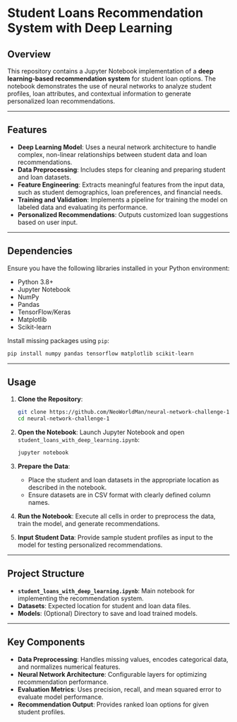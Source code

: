 # Student Loans Recommendation System with Deep Learning

## Overview
This repository contains a Jupyter Notebook implementation of a **deep learning-based recommendation system** for student loan options. The notebook demonstrates the use of neural networks to analyze student profiles, loan attributes, and contextual information to generate personalized loan recommendations.

---

## Features
- **Deep Learning Model**: Uses a neural network architecture to handle complex, non-linear relationships between student data and loan recommendations.
- **Data Preprocessing**: Includes steps for cleaning and preparing student and loan datasets.
- **Feature Engineering**: Extracts meaningful features from the input data, such as student demographics, loan preferences, and financial needs.
- **Training and Validation**: Implements a pipeline for training the model on labeled data and evaluating its performance.
- **Personalized Recommendations**: Outputs customized loan suggestions based on user input.

---

## Dependencies
Ensure you have the following libraries installed in your Python environment:
- Python 3.8+
- Jupyter Notebook
- NumPy
- Pandas
- TensorFlow/Keras
- Matplotlib
- Scikit-learn

Install missing packages using `pip`:
```bash
pip install numpy pandas tensorflow matplotlib scikit-learn
```

---

## Usage

1. **Clone the Repository**:
   ```bash
   git clone https://github.com/NeoWorldMan/neural-network-challenge-1.git
   cd neural-network-challenge-1
   ```

2. **Open the Notebook**:
   Launch Jupyter Notebook and open `student_loans_with_deep_learning.ipynb`:
   ```bash
   jupyter notebook
   ```

3. **Prepare the Data**:
   - Place the student and loan datasets in the appropriate location as described in the notebook.
   - Ensure datasets are in CSV format with clearly defined column names.

4. **Run the Notebook**:
   Execute all cells in order to preprocess the data, train the model, and generate recommendations.

5. **Input Student Data**:
   Provide sample student profiles as input to the model for testing personalized recommendations.

---

## Project Structure
- **`student_loans_with_deep_learning.ipynb`**: Main notebook for implementing the recommendation system.
- **Datasets**: Expected location for student and loan data files.
- **Models**: (Optional) Directory to save and load trained models.

---

## Key Components
- **Data Preprocessing**: Handles missing values, encodes categorical data, and normalizes numerical features.
- **Neural Network Architecture**: Configurable layers for optimizing recommendation performance.
- **Evaluation Metrics**: Uses precision, recall, and mean squared error to evaluate model performance.
- **Recommendation Output**: Provides ranked loan options for given student profiles.
